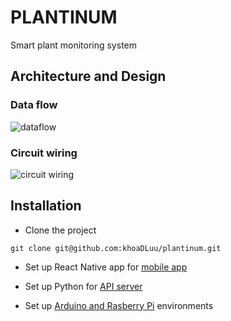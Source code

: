 # PLANTINUM
Smart plant monitoring system

## Architecture and Design
### Data flow
![dataflow](https://user-images.githubusercontent.com/46435936/131373533-f7ab8b5e-1e64-4eb7-8bd1-f135314a87ae.png)

### Circuit wiring
![circuit wiring](https://user-images.githubusercontent.com/46435936/131376822-c9dd440f-9a64-415f-9f07-f7c5245636c2.png)

## Installation

* Clone the project
```
git clone git@github.com:khoaDLuu/plantinum.git
```

* Set up React Native app for [mobile app](./mobile-ui/README.md)

* Set up Python for [API server](./server-api/README.md)

* Set up [Arduino and Rasberry Pi](./sensors-dc/README.md) environments

